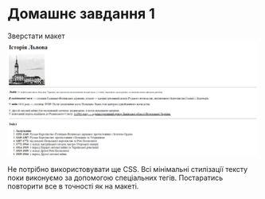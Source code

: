 # Домашнє завдання 1
Зверстати макет
![Макет1](Макет%201.png)

Не потрібно використовувати ще CSS. Всі мінімальні стилізації тексту поки виконуємо за допомогою спеціальних тегів. Постаратись повторити все в точності як на макеті.